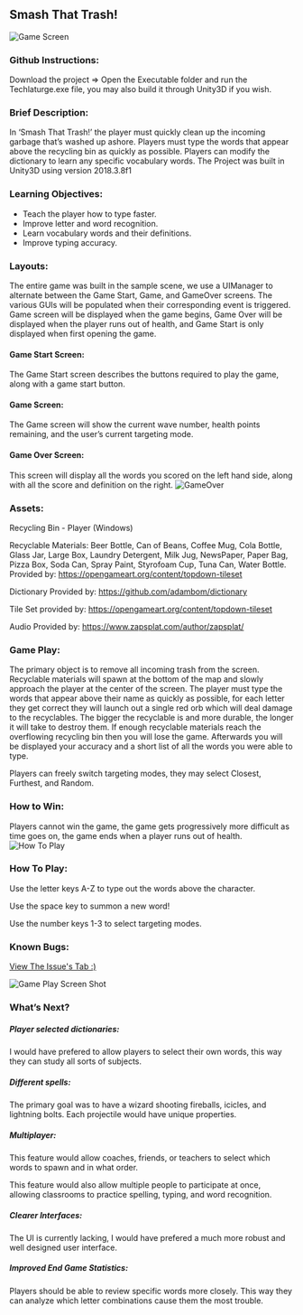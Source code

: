 ## Smash That Trash!
![Game Screen](https://media.githubusercontent.com/media/GGonryun/Smash-That-Trash/master/Images/Image4.png?raw=true)
### Github Instructions: 
Download the project => Open the Executable folder and run the Techlaturge.exe file, you may also build it through Unity3D if you wish.

### Brief Description: 
In ‘Smash That Trash!’ the player must quickly clean up the incoming garbage that’s washed up ashore. Players must type the words that appear above the recycling bin as quickly as possible. Players can modify the dictionary to learn any specific vocabulary words. The Project was built in Unity3D using version 2018.3.8f1

### Learning Objectives:
- Teach the player how to type faster.
- Improve letter and word recognition.
- Learn vocabulary words and their definitions.
- Improve typing accuracy.

### Layouts: 
The entire game was built in the sample scene, we use a UIManager to alternate between the Game Start, Game, and GameOver screens. The various GUIs will be populated when their corresponding event is triggered. Game screen will be displayed when the game begins, Game Over will be displayed when the player runs out of health, and Game Start is only displayed when first opening the game.

#### Game Start Screen:
The Game Start screen describes the buttons required to play the game, along with a game start button.

#### Game Screen:
The Game screen will show the current wave number, health points remaining, and the user’s current targeting mode.

#### Game Over Screen:
This screen will display all the words you scored on the left hand side, along with all the score and definition on the right.
![GameOver](https://media.githubusercontent.com/media/GGonryun/Smash-That-Trash/master/Images/Image5.png?raw=true)

### Assets: 
Recycling Bin - Player (Windows)

Recyclable Materials: Beer Bottle, Can of Beans, Coffee Mug, Cola Bottle, Glass Jar, Large Box, Laundry Detergent, Milk Jug, NewsPaper, Paper Bag, Pizza Box, Soda Can, Spray Paint, Styrofoam Cup, Tuna Can, Water Bottle. Provided by: https://opengameart.org/content/topdown-tileset

Dictionary Provided by:  https://github.com/adambom/dictionary

Tile Set provided by: https://opengameart.org/content/topdown-tileset

Audio Provided by: https://www.zapsplat.com/author/zapsplat/

### Game Play: 
The primary object is to remove all incoming trash from the screen. Recyclable materials will spawn at the bottom of the map and slowly approach the player at the center of the screen. The player must type the words that appear above their name as quickly as possible, for each letter they get correct they will launch out a single red orb which will deal damage to the recyclables. The bigger the recyclable is and more durable, the longer it will take to destroy them. If enough recyclable materials reach the overflowing recycling bin then you will lose the game. Afterwards you will be displayed your accuracy and a short list of all the words you were able to type.

Players can freely switch targeting modes, they may select Closest, Furthest, and Random.

### How to Win: 
Players cannot win the game, the game gets progressively more difficult as time goes on, the game ends when a player runs out of health.
![How To Play](https://media.githubusercontent.com/media/GGonryun/Smash-That-Trash/master/Images/Image1.png?raw=true)

### How To Play:
Use the letter keys A-Z to type out the words above the character.

Use the space key to summon a new word!

Use the number keys 1-3 to select targeting modes.

### Known Bugs:
[View The Issue's Tab :)](https://github.com/GGonryun/Smash-That-Trash/issues)


![Game Play Screen Shot](https://media.githubusercontent.com/media/GGonryun/Smash-That-Trash/master/Images/Image6.png?raw=true)
### What’s Next?
##### Player selected dictionaries:
I would have prefered to allow players to select their own words, this way they can study all sorts of subjects.
##### Different spells:
The primary goal was to have a wizard shooting fireballs, icicles, and lightning bolts. Each projectile would have unique properties.
##### Multiplayer:
This feature would allow coaches, friends, or teachers to select which words to spawn and in what order.

This feature would also allow multiple people to participate at once, allowing classrooms to practice spelling, typing, and word recognition.
##### Clearer Interfaces:
The UI is currently lacking, I would have prefered a much more robust and well designed user interface.
##### Improved End Game Statistics:
Players should be able to review specific words more closely. This way they can analyze which letter combinations cause them the most trouble.

